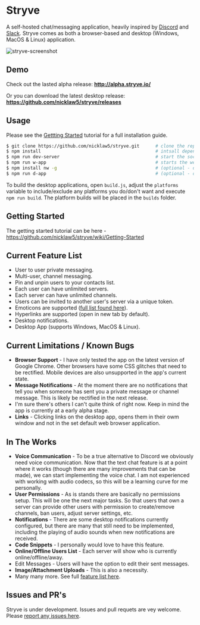 # Stryve
A self-hosted chat/messaging application, heavily inspired by [Discord](https://discordapp.com/) and [Slack](https://slack.com/). Stryve comes as both a browser-based and desktop (Windows, MacOS & Linux) application.

![stryve-screenshot](http://i.imgur.com/wUCQEjq.png)

## Demo
Check out the lasted alpha release: **http://alpha.stryve.io/**

Or you can download the latest desktop release: **https://github.com/nicklaw5/stryve/releases**

## Usage
Please see the [Gettting Started](https://github.com/nicklaw5/stryve/wiki/Getting-Started) tutorial for a full installation guide.
```bash
$ git clone https://github.com/nicklaw5/stryve.git      # clone the repo
$ npm install                                           # intsall dependencies
$ npm run dev-server                                    # start the socket.io server in debug mode
$ npm run w-app                                         # starts the web client on http://localhost:8080/
$ npm install nw -g                                     # (optional - destkop app only) install node-webkit globally
$ npm run d-app                                         # (optional - destkop app only) starts the desktop app
```

To build the desktop applications, open `build.js`, adjust the `platforms` variable to include/exclude any platforms you do/don't want and execute `npm run build`. The platform builds will be placed in the `builds` folder.

## Getting Started
The getting started tutorial can be here - https://github.com/nicklaw5/stryve/wiki/Getting-Started

## Current Feature List
- User to user private messaging.
- Multi-user, channel messaging.
- Pin and unpin users to your contacts list.
- Each user can have unlimited servers.
- Each server can have unlimited channels.
- Users can be invited to another user's server via a unique token.
- Emoticons are supported ([full list found here](http://hassankhan.me/emojify.js/)).
- Hyperlinks are supported (open in new tab by default).
- Desktop notifications.
- Desktop App (supports Windows, MacOS & Linux).

## Current Limitations / Known Bugs
- **Browser Support** - I have only tested the app on the latest version of Google Chrome. Other browsers have some CSS glitches that need to be rectified. Mobile devices are also unsupported in the app's current state.
- **Message Notifications** - At the moment there are no notifications that tell you when someone has sent you a private message or channel message. This is likely be rectified in the next release.
- I'm sure there's others I can't quite think of right now. Keep in mind the app is currently at a early alpha stage.
- **Links** - Clicking links on the desktop app, opens them in their owm window and not in the set default web browser application.

## In The Works
- **Voice Communication** - To be a true alternative to Discord we obviously need voice communication. Now that the text chat feature is at a point where it works (though there are many improvements that can be made), we can start implementing the voice chat. I am not experienced with working with audio codecs, so this will be a learning curve for me personally.
- **User Permissions** - As is stands there are basically no permissions setup. This will be one the next major tasks. So that users that own a server can provide other users with permission to create/remove channels, ban users, adjust server settings, etc.
- **Notifications** - There are some desktop notifications currently configured, but there are many that still need to be implemented, including the playing of audio sounds when new notifications are received.
- **Code Snippets** - I personally would love to have this feature.
- **Online/Offline Users List** - Each server will show who is currently online/offline/away.
- Edit Messages - Users will have the option to edit their sent messages.
- **Image/Attachment Uploads** - This is also a necessity.
- Many many more. See full [feature list here](https://github.com/nicklaw5/stryve/issues?q=is%3Aissue+is%3Aopen+label%3A%22feature+request%22).

## Issues and PR's
Stryve is under development. Issues and pull requets are vey welcome. Please [report any issues here](https://github.com/nicklaw5/stryve//issues).
